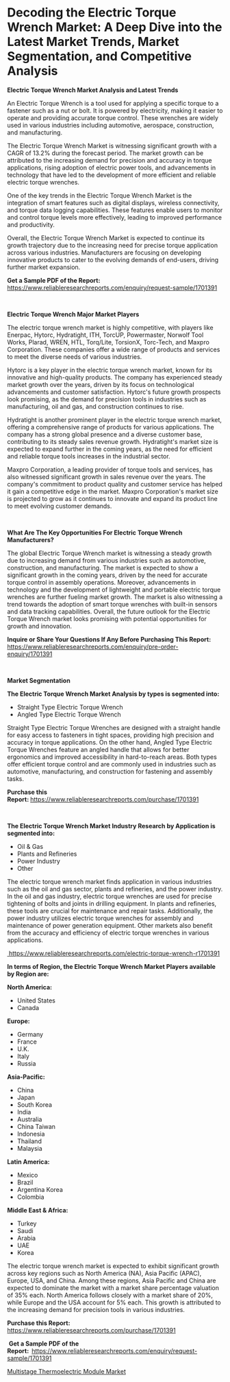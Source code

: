 <p><h1>Decoding the Electric Torque Wrench Market: A Deep Dive into the Latest Market Trends, Market Segmentation, and Competitive Analysis</h1></p><p><strong>Electric Torque Wrench Market Analysis and Latest Trends</strong></p>
<p><p>An Electric Torque Wrench is a tool used for applying a specific torque to a fastener such as a nut or bolt. It is powered by electricity, making it easier to operate and providing accurate torque control. These wrenches are widely used in various industries including automotive, aerospace, construction, and manufacturing.</p><p>The Electric Torque Wrench Market is witnessing significant growth with a CAGR of 13.2% during the forecast period. The market growth can be attributed to the increasing demand for precision and accuracy in torque applications, rising adoption of electric power tools, and advancements in technology that have led to the development of more efficient and reliable electric torque wrenches.</p><p>One of the key trends in the Electric Torque Wrench Market is the integration of smart features such as digital displays, wireless connectivity, and torque data logging capabilities. These features enable users to monitor and control torque levels more effectively, leading to improved performance and productivity.</p><p>Overall, the Electric Torque Wrench Market is expected to continue its growth trajectory due to the increasing need for precise torque application across various industries. Manufacturers are focusing on developing innovative products to cater to the evolving demands of end-users, driving further market expansion.</p></p>
<p><strong>Get a Sample PDF of the Report:&nbsp;</strong> <a href="https://www.reliableresearchreports.com/enquiry/request-sample/1701391">https://www.reliableresearchreports.com/enquiry/request-sample/1701391</a></p>
<p>&nbsp;</p>
<p><strong>Electric Torque Wrench Major Market Players</strong></p>
<p><p>The electric torque wrench market is highly competitive, with players like Enerpac, Hytorc, Hydratight, ITH, TorcUP, Powermaster, Norwolf Tool Works, Plarad, WREN, HTL, Torq/Lite, TorsionX, Torc-Tech, and Maxpro Corporation. These companies offer a wide range of products and services to meet the diverse needs of various industries.</p><p>Hytorc is a key player in the electric torque wrench market, known for its innovative and high-quality products. The company has experienced steady market growth over the years, driven by its focus on technological advancements and customer satisfaction. Hytorc's future growth prospects look promising, as the demand for precision tools in industries such as manufacturing, oil and gas, and construction continues to rise.</p><p>Hydratight is another prominent player in the electric torque wrench market, offering a comprehensive range of products for various applications. The company has a strong global presence and a diverse customer base, contributing to its steady sales revenue growth. Hydratight's market size is expected to expand further in the coming years, as the need for efficient and reliable torque tools increases in the industrial sector.</p><p>Maxpro Corporation, a leading provider of torque tools and services, has also witnessed significant growth in sales revenue over the years. The company's commitment to product quality and customer service has helped it gain a competitive edge in the market. Maxpro Corporation's market size is projected to grow as it continues to innovate and expand its product line to meet evolving customer demands.</p></p>
<p>&nbsp;</p>
<p><strong>What Are The Key Opportunities For Electric Torque Wrench Manufacturers?</strong></p>
<p><p>The global Electric Torque Wrench market is witnessing a steady growth due to increasing demand from various industries such as automotive, construction, and manufacturing. The market is expected to show a significant growth in the coming years, driven by the need for accurate torque control in assembly operations. Moreover, advancements in technology and the development of lightweight and portable electric torque wrenches are further fueling market growth. The market is also witnessing a trend towards the adoption of smart torque wrenches with built-in sensors and data tracking capabilities. Overall, the future outlook for the Electric Torque Wrench market looks promising with potential opportunities for growth and innovation.</p></p>
<p><strong>Inquire or Share Your Questions If Any Before Purchasing This Report:</strong> <a href="https://www.reliableresearchreports.com/enquiry/pre-order-enquiry/1701391">https://www.reliableresearchreports.com/enquiry/pre-order-enquiry/1701391</a></p>
<p>&nbsp;</p>
<p><strong>Market Segmentation</strong></p>
<p><strong>The Electric Torque Wrench Market Analysis by types is segmented into:</strong></p>
<p><ul><li>Straight Type Electric Torque Wrench</li><li>Angled Type Electric Torque Wrench</li></ul></p>
<p><p>Straight Type Electric Torque Wrenches are designed with a straight handle for easy access to fasteners in tight spaces, providing high precision and accuracy in torque applications. On the other hand, Angled Type Electric Torque Wrenches feature an angled handle that allows for better ergonomics and improved accessibility in hard-to-reach areas. Both types offer efficient torque control and are commonly used in industries such as automotive, manufacturing, and construction for fastening and assembly tasks.</p></p>
<p><strong>Purchase this Report:&nbsp;</strong><a href="https://www.reliableresearchreports.com/purchase/1701391">https://www.reliableresearchreports.com/purchase/1701391</a></p>
<p>&nbsp;</p>
<p><strong>The Electric Torque Wrench Market Industry Research by Application is segmented into:</strong></p>
<p><ul><li>Oil & Gas</li><li>Plants and Refineries</li><li>Power Industry</li><li>Other</li></ul></p>
<p><p>The electric torque wrench market finds application in various industries such as the oil and gas sector, plants and refineries, and the power industry. In the oil and gas industry, electric torque wrenches are used for precise tightening of bolts and joints in drilling equipment. In plants and refineries, these tools are crucial for maintenance and repair tasks. Additionally, the power industry utilizes electric torque wrenches for assembly and maintenance of power generation equipment. Other markets also benefit from the accuracy and efficiency of electric torque wrenches in various applications.</p></p>
<p><a href="https://www.reliableresearchreports.com/electric-torque-wrench-r1701391">&nbsp;https://www.reliableresearchreports.com/electric-torque-wrench-r1701391</a></p>
<p><strong>In terms of Region, the Electric Torque Wrench Market Players available by Region are:</strong></p>
<p>
    <p> <strong> North America: </strong>
        <ul>
            <li>United States</li>
            <li>Canada</li>
        </ul>
        </p> 
    <p> <strong> Europe: </strong>
        <ul>
            <li>Germany</li>
            <li>France</li>
            <li>U.K.</li>
            <li>Italy</li>
            <li>Russia</li>
        </ul>
        </p> 
    <p> <strong> Asia-Pacific: </strong>
        <ul>
            <li>China</li>
            <li>Japan</li>
            <li>South Korea</li>
            <li>India</li>
            <li>Australia</li>
            <li>China Taiwan</li>
            <li>Indonesia</li>
            <li>Thailand</li>
            <li>Malaysia</li>
        </ul>
        </p> 
    <p> <strong> Latin America: </strong>
        <ul>
            <li>Mexico</li>
            <li>Brazil</li>
            <li>Argentina Korea</li>
            <li>Colombia</li>
        </ul>
        </p> 
    <p> <strong> Middle East & Africa: </strong>
        <ul>
            <li>Turkey</li>
            <li>Saudi</li>
            <li>Arabia</li>
            <li>UAE</li>
            <li>Korea</li>
        </ul>
    </p>
    </p>
<p><p>The electric torque wrench market is expected to exhibit significant growth across key regions such as North America (NA), Asia Pacific (APAC), Europe, USA, and China. Among these regions, Asia Pacific and China are expected to dominate the market with a market share percentage valuation of 35% each. North America follows closely with a market share of 20%, while Europe and the USA account for 5% each. This growth is attributed to the increasing demand for precision tools in various industries.</p></p>
<p><strong>Purchase this Report: </strong><a href="https://www.reliableresearchreports.com/purchase/1701391">https://www.reliableresearchreports.com/purchase/1701391</a></p>
<p>&nbsp;<strong>Get a Sample PDF of the Report:&nbsp;&nbsp;</strong><a href="https://www.reliableresearchreports.com/enquiry/request-sample/1701391">https://www.reliableresearchreports.com/enquiry/request-sample/1701391</a></p>
<p><strong></strong></p>
<p><p><a href="https://chivalrous-flock-a86.notion.site/Analyzing-Multistage-Thermoelectric-Module-Market-Global-Industry-Perspective-and-Forecast-2024-to-9beb6f83782b49caa0007aa3a9081a1f">Multistage Thermoelectric Module Market</a></p></p>